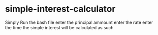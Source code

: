 # simple-interest-calculator
Simply Run the bash file 
enter the principal ammount
enter the rate
enter the time
the simple interest will be calculated as such
